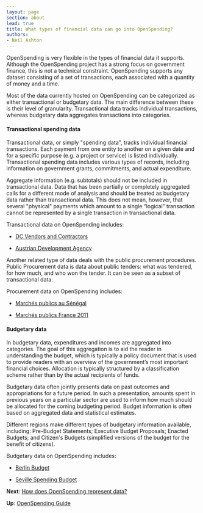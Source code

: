 ```yaml
---
layout: page
section: about
lead: true
title: What types of financial data can go into OpenSpending?
authors:
- Neil Ashton
---
```

OpenSpending is very flexible in the types of financial data it supports. Although the OpenSpending project has a strong focus on government finance, this is not a technical constraint. OpenSpending supports any dataset consisting of a set of transactions, each associated with a quantity of money and a time.

Most of the data currently hosted on OpenSpending can be categorized as either transactional or budgetary data. The main difference between these is their level of granularity. Transactional data tracks individual transactions, whereas budgetary data aggregates transactions into categories.

#### Transactional spending data

Transactional data, or simply "spending data", tracks individual financial transactions. Each payment from one entity to another on a given date and for a specific purpose (e.g. a project or service) is listed individually. Transactional spending data includes various types of records, including information on government grants, commitments, and actual expenditure.

Aggregate information (e.g. subtotals) should not be included in transactional data. Data that has been partially or completely aggregated calls for a different mode of analysis and should be treated as budgetary data rather than transactional data. This does not mean, however, that several "physical" payments which amount to a single “logical” transaction cannot be represented by a single transaction in transactional data.

Transactional data on OpenSpending includes:

* [DC Vendors and Contractors](http://openspending.org/dc-vendors-contractors)

* [Austrian Development Agency](http://openspending.org/ada/)

Another related type of data deals with the public procurement procedures. Public Procurement data is data about public tenders: what was tendered, for how much, and who won the tender. It can be seen as a subset of transactional data.

Procurement data on OpenSpending includes:

* [Marchés publics au Sénégal](http://openspending.org/marches-publics-senegal/views/liste-des-attributaires)

* [Marchés publics France 2011](http://openspending.org/marches-publics-france-2011)

#### Budgetary data

In budgetary data, expenditures and incomes are aggregated into categories. The goal of this aggregation is to aid the reader in understanding the budget, which is typically a policy document that is used to provide readers with an overview of the government’s most important financial choices. Allocation is typically structured by a classification scheme rather than by the actual recipients of funds.

Budgetary data often jointly presents data on past outcomes and appropriations for a future period. In such a presentation, amounts spent in previous years on a particular sector are used to inform how much should be allocated for the coming budgeting period. Budget information is often based on aggregated data and statistical estimates.

Different regions make different types of budgetary information available, including: Pre-Budget Statements; Executive Budget Proposals; Enacted Budgets; and Citizen's Budgets (simplified versions of the budget for the benefit of citizens).

Budgetary data on OpenSpending includes:

* [Berlin Budget](http://openspending.org/berlin_de)

* [Seville Spending Budget](http://openspending.org/seville-budget)

**Next**: [How does OpenSpending represent data?](../data-model/)

**Up**: [OpenSpending Guide](../)
